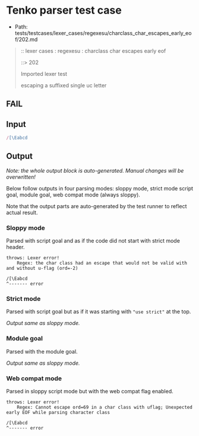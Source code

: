 # Tenko parser test case

- Path: tests/testcases/lexer_cases/regexesu/charclass_char_escapes_early_eof/202.md

> :: lexer cases : regexesu : charclass char escapes early eof
>
> ::> 202
>
> Imported lexer test
>
> escaping a suffixed single uc letter

## FAIL

## Input

`````js
/[\Eabcd
`````

## Output

_Note: the whole output block is auto-generated. Manual changes will be overwritten!_

Below follow outputs in four parsing modes: sloppy mode, strict mode script goal, module goal, web compat mode (always sloppy).

Note that the output parts are auto-generated by the test runner to reflect actual result.

### Sloppy mode

Parsed with script goal and as if the code did not start with strict mode header.

`````
throws: Lexer error!
    Regex: the char class had an escape that would not be valid with and without u-flag (ord=-2)

/[\Eabcd
^------- error
`````

### Strict mode

Parsed with script goal but as if it was starting with `"use strict"` at the top.

_Output same as sloppy mode._

### Module goal

Parsed with the module goal.

_Output same as sloppy mode._

### Web compat mode

Parsed in sloppy script mode but with the web compat flag enabled.

`````
throws: Lexer error!
    Regex: Cannot escape ord=69 in a char class with uflag; Unexpected early EOF while parsing character class

/[\Eabcd
^------- error
`````

